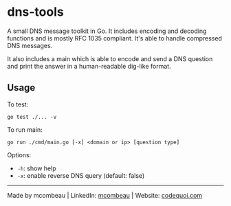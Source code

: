 # dns-tools

A small DNS message toolkit in Go. It includes encoding and decoding functions and is mostly RFC 1035 compliant. It's able to handle compressed DNS messages.

It also includes a main which is able to encode and send a DNS question and print the answer in a human-readable dig-like format.

## Usage

To test:

```shell
go test ./... -v
```

To run main:

```shell
go run ./cmd/main.go [-x] <domain or ip> [question type]
```

Options:

- `-h`: show help
- `-x`: enable reverse DNS query (default: false)

---
Made by mcombeau | LinkedIn: [mcombeau](https://www.linkedin.com/in/mia-combeau-86653420b/) | Website: [codequoi.com](https://www.codequoi.com)